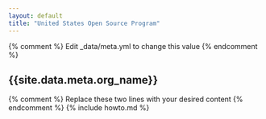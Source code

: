 ```yaml
---
layout: default
title: "United States Open Source Program"
---
```


{% comment %} Edit _data/meta.yml to change this value {% endcomment %}
## {{site.data.meta.org_name}}

{% comment %} Replace these two lines with your desired content {% endcomment %}
{% include howto.md %}
